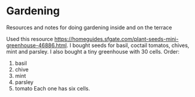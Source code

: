 # Gardening
Resources and notes for doing gardening inside and on the terrace

Used this resource https://homeguides.sfgate.com/plant-seeds-mini-greenhouse-46886.html.
I bought seeds for basil, coctail tomatos, chives, mint and parsley. I also bought a tiny greenhouse with 30 cells. Order:
1. basil
2. chive
3. mint
4. parsley
5. tomato
Each one has six cells.

